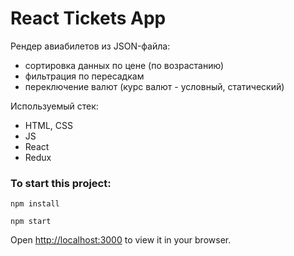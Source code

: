 # React Tickets App

Рендер авиабилетов из JSON-файла:
- сортировка данных по цене (по возрастанию)
- фильтрация по пересадкам
- переключение валют (курс валют - условный, статический)

Используемый стек:
- HTML, CSS
- JS
- React
- Redux

### To start this project:
`npm install`

`npm start`

Open [http://localhost:3000](http://localhost:3000) to view it in your browser.
